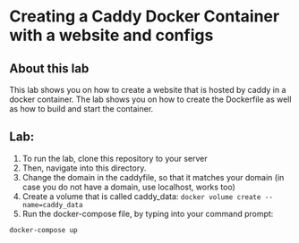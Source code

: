 # Creating a Caddy Docker Container with a website and configs
## About this lab
This lab shows you on how to create a website that is hosted by caddy in a docker container.
The lab shows you on how to create the Dockerfile as well as how to build and start the container.

## Lab:
1. To run the lab, clone this repository to your server
2. Then, navigate into this directory.
3. Change the domain in the caddyfile, so that it matches your domain (in case you do not have a domain, use localhost, works too)
4. Create a volume that is called  caddy_data: `docker volume create --name=caddy_data`
5. Run the docker-compose file, by typing into your command prompt:
```
docker-compose up
```
